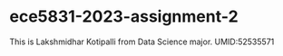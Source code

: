 # ece5831-2023-assignment-2
  This is Lakshmidhar Kotipalli from Data Science major. 
  UMID:52535571
